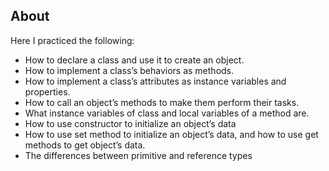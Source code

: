 ## About

Here I practiced the following:
* How to declare a class and use it to create an object.
* How to implement a class’s behaviors as methods.
* How to implement a class’s attributes as instance variables and properties.
* How to call an object’s methods to make them perform their tasks.
* What instance variables of class and local variables of a method are.
* How to use constructor to initialize an object’s data
* How to use set method to initialize an object’s data, and how to use get methods to get object’s data.
* The differences between primitive and reference types